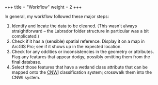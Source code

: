 +++
title = "Workflow"
weight = 2
+++

In general, my workflow followed these major steps:

1. Identify and locate the data to be cleaned. (This wasn't
   always straightforward &ndash; the Labrador folder structure
   in particular was a bit complicated.)
2. Check if it has a (sensible) spatial reference. Display it on
   a map in ArcGIS Pro; see if it shows up in the expected
   location.
3. Check for any oddities or inconsistencies in the geometry or
   attributes. Flag any features that appear dodgy, possibly
   omitting them from the final database.
4. Select those features that have a wetland class attribute
   that can be mapped onto the
   <abbr title="Canadian National Wetlands Inventory">CNWI</abbr>
   classification system; crosswalk them into the CNWI system.
